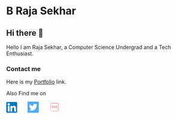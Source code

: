 # B Raja Sekhar

## Hi there 👋
Hello I am Raja Sekhar, a Computer Science Undergrad and a Tech Enthusiast.

### Contact me
Here is my [Portfolio](https://rajasekhar2307.netlify.app) link.

Also Find me on

[![Linkedin](images/linkedin.png)](https://www.linkedin.com/in/b-raja-sekhar-6013bb183)&nbsp;&nbsp;&nbsp;&nbsp;&nbsp;&nbsp;&nbsp;[![Twitter](images/twitter.png)](https://twitter.com/rajasekhar2307)&nbsp;&nbsp;&nbsp;&nbsp;&nbsp;&nbsp;&nbsp;[![mail](images/mail.png)](mailto:rajasekhar.b237@gmail.com)

